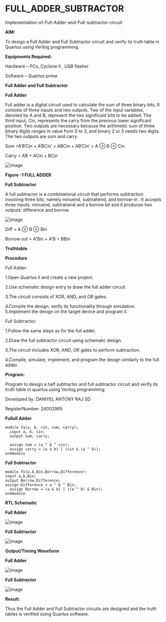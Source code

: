 # FULL_ADDER_SUBTRACTOR

Implementation-of-Full-Adder-and-Full-subtractor-circuit

**AIM:**

To design a Full Adder and Full Subtractor circuit and verify its truth table in Quartus using Verilog programming.

**Equipments Required:**

Hardware – PCs, Cyclone II , USB flasher

Software – Quartus prime

**Full Adder and Full Subtractor**

**Full Adder**

Full adder is a digital circuit used to calculate the sum of three binary bits. It consists of three inputs and two outputs. Two of the input variables, denoted by A and B, represent the two significant bits to be added. The third input, Cin, represents the carry from the previous lower significant position. Two outputs are necessary because the arithmetic sum of three binary digits ranges in value from 0 to 3, and binary 2 or 3 needs two digits. The two outputs are sum and carry.

Sum =A’B’Cin + A’BCin’ + ABCin + AB’Cin’ = A ⊕ B ⊕ Cin 

Carry = AB + ACin + BCin

![image](https://github.com/naavaneetha/FULL_ADDER_SUBTRACTOR/assets/154305477/0f30ba51-5ffb-4198-845f-18e054f675e7)

**Figure -1 FULL ADDER**

**Full Subtractor**

A full subtractor is a combinational circuit that performs subtraction involving three bits, namely minuend, subtrahend, and borrow-in . It accepts three inputs: minuend, subtrahend and a borrow bit and it produces two outputs: difference and borrow.

![image](https://github.com/naavaneetha/FULL_ADDER_SUBTRACTOR/assets/154305477/02b24f51-ab51-4304-9ad6-7b81ffc1ead5)

Diff = A ⊕ B ⊕ Bin 

Borrow out = A'Bin + A'B + BBin

**Truthtable**

**Procedure**

Full Adder: 

1.Open Quartus II and create a new project. 

2.Use schematic design entry to draw the full adder circuit. 

3.The circuit consists of XOR, AND, and OR gates. 

4.Compile the design, verify its functionality through simulation. 5.Implement the design on the target device and program it.

Full Subtractor: 

1.Follow the same steps as for the full adder. 

2.Draw the full subtractor circuit using schematic design.

3.The circuit includes XOR, AND, OR gates to perform subtraction. 

4.Compile, simulate, implement, and program the design similarly to the full adder.

**Program:**

Program to design a half subtractor and full subtractor circuit and verify its truth table in quartus using Verilog programming.

Developed by: DANIYEL ANTONY RAJ SD

RegisterNumber: 24002985

**Fullull Adder**
```
module fa(a, b, cin, sum, carry);
  input a, b, cin;
  output sum, carry;
  
  assign sum = (a ^ b ^ cin);
  assign carry = (a & b) | (cin & (a ^ b));
endmodule
```
**Full Subtractor**
```
module fs(a,b,Bin,Borrow,Difference);
input a,b,Bin;
output Borrow,Difference;
assign Difference = a ^ b ^ Bin;
  assign Borrow = (a & b) | ((a ^ b) & Bin);
endmodule

```
**RTL Schematic**

**Full Adder**

![image](https://github.com/user-attachments/assets/4ae4e58f-7710-4b80-9bc5-08f4dc5afe6e)

**Full Subtractor**

![image](https://github.com/user-attachments/assets/de00131b-5923-415b-8bc4-0f6de01404bc)


**Output/Timing Waveform**

**Full Adder**

![image](https://github.com/user-attachments/assets/b192938b-00f0-4357-bc42-52d0863eac77)

**Full Subtractor**

![image](https://github.com/user-attachments/assets/c104147c-a6bd-4774-ad79-872074dd10a4)


**Result:**

Thus the Full Adder and Full Subtractor circuits are designed and the truth tables is verified using Quartus software.



